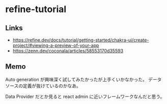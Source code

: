 # refine-tutorial
## Links
- https://refine.dev/docs/tutorial/getting-started/chakra-ui/create-project/#viewing-a-preview-of-your-app
- https://zenn.dev/coconala/articles/58553170d35593

## Memo
Auto generation が興味深く試してみたかったが上手くいかなかった。
データソースの定義が抜けているのかなあ。


Data Provider だとか見ると react admin に近いフレームワークなんだと思う。
